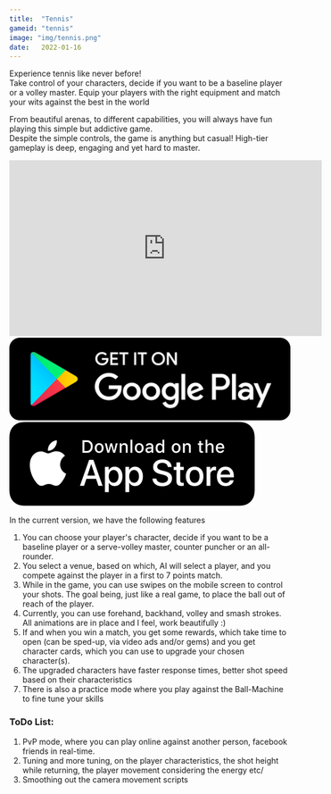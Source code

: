 ```yaml
---
title:  "Tennis"
gameid: "tennis"
image: "img/tennis.png"
date:   2022-01-16
---
```


Experience tennis like never before!   
Take control of your characters, decide if you want to be a baseline player or a volley master.
Equip your players with the right equipment and match your wits against the best in the world

From beautiful arenas, to different capabilities, you will always have fun playing this simple but addictive game.  
Despite the simple controls, the game is anything but casual! High-tier gameplay is deep, engaging and yet hard to master.

<div class="video-container">
    <iframe width="560" height="315" src="https://www.youtube.com/embed/yyYeOQrJDuc" frameborder="0"
            allow="autoplay; encrypted-media" allowfullscreen></iframe>
</div>
<div class="downloadButtonsContainer">
    <a class="playStoreLink" target="_blank"
       href="https://play.google.com/store/apps/details?id=com.rGyani.Tennis">
        <img class="playStore" src="img/ui/playstore.png"></a>
    <a class="appStoreLink" target="_blank"
       href="https://apps.apple.com/us/app/toonie-tennis/id1610304081">
        <img class="appStore" src="img/ui/appstore.png"></a>
</div>

In the current version, we have the following features
1. You can choose your player's character, decide if you want to be a baseline player or a serve-volley master, counter puncher or an all-rounder.
2. You select a venue, based on which, AI will select a player, and you compete against the player in a first to 7 points match.
3. While in the game, you can use swipes on the mobile screen to control your shots. The goal being, just like a real game, to place the ball out of reach of the player.
4. Currently, you can use forehand, backhand, volley and smash strokes. All animations are in place and I feel, work beautifully :)
5. If and when you win a match, you get some rewards, which take time to open (can be sped-up, via video ads and/or gems) and you get character cards, which you can use to upgrade your chosen character(s).
6. The upgraded characters have faster response times, better shot speed based on their characteristics
7. There is also a practice mode where you play against the Ball-Machine to fine tune your skills


### ToDo List:

1. PvP mode, where you can play online against another person, facebook friends in real-time. 
2. Tuning and more tuning, on the player characteristics, the shot height while returning, the player movement considering the energy etc/
3. Smoothing out the camera movement scripts
